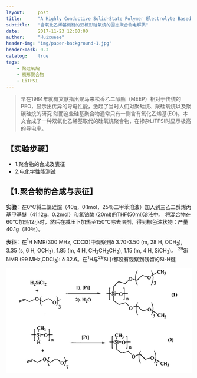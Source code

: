 ```yaml
---
layout:     post
title:      "A Highly Conductive Solid-State Polymer Electrolyte Based on a Double-Comb Polysiloxane Polymer with Oligo(ethylene oxide) Side Chains"
subtitle:   "含氧化乙烯基侧链的双梳形硅氧烷的固态聚合物电解质"
date:       2017-11-23 12:00:00
author:     "Huixueee"
header-img: "img/paper-background-1.jpg"
header-mask: 0.3
catalog:    true
tags:
    - 聚硅氧烷
    - 梳形聚合物
    - LiTFSI
---
```


>早在1984年就有文献指出聚马来松香乙二醇酯（MEEP）相对于传统的PEO，显示出优异的导电性能，激起了当时人们对聚硅烷、聚硅氧烷以及聚碳硅烷的研究
然而这些硅基聚合物通常只有一侧含有氧化乙烯基(EO)。本文合成了一种双氧化乙烯基取代的硅氧烷聚合物，在掺杂LiTFSI时显示极高的导电率。
                                                                         
                                                                         
## 【实验步骤】
* 1.聚合物的合成及表征
* 2.电化学性能测试

## 【1.聚合物的合成与表征】
**实验**：在0℃将二氯硅烷（40g，0.1mol，25％二甲苯溶液）加入到三乙二醇烯丙基甲基醚（41.12g，0.2mol）和氯铂酸
(20ml)的THF(50ml)溶液中。 将混合物在60℃加热12小时，然后在减压下加热至150℃除去溶剂，得到棕色油状物：产量40.1g（80％）。

**表征**：在<sup>1</sup>H NMR(300 MHz, CDCl3)中观察到δ 3.70-3.50 (m, 28 H, OCH<sub>2</sub>), 3.35 (s, 6 H, OCH<sub>3</sub>), 1.85 (m, 4 H, CH<sub>2</sub>CH<sub>2</sub>CH<sub>2</sub>), 1.15 (m, 4 H, SiCH<sub>2</sub>)。
<sup>29</sup>Si NMR (99 MHz,CDCl<sub>3</sub>): δ 32.6。在<sup>1</sup>H与<sup>29</sup>Si中都没有观察到残留的Si-H键

![img](/img/in-post/post-1/post-1.jpg)